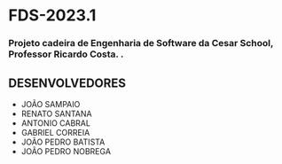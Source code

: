 # FDS-2023.1

### Projeto cadeira de Engenharia de Software da Cesar School, Professor Ricardo Costa. .  ###

## DESENVOLVEDORES ##

* JOÃO SAMPAIO
* RENATO SANTANA
* ANTONIO CABRAL
* GABRIEL CORREIA
* JOÃO PEDRO BATISTA
* JOÃO PEDRO NOBREGA
